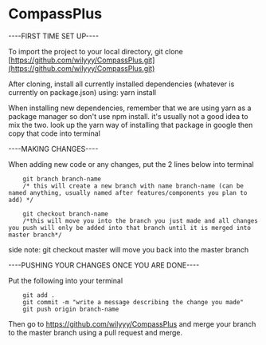 # CompassPlus

----FIRST TIME SET UP----

To import the project to your local directory, 
		git clone [https://github.com/wilyyy/CompassPlus.git](https://github.com/wilyyy/CompassPlus.git)

After cloning, install all currently installed dependencies (whatever is currently on package.json) using:
		yarn install

When installing new dependencies, remember that we are using yarn as a package manager so don't use npm install. it's usually not a good idea to mix the two.
look up the yarn way of installing that package in google then copy that code into terminal
		
		
----MAKING CHANGES----

When adding new code or any changes, put the 2 lines below into terminal

		git branch branch-name  
		/* this will create a new branch with name branch-name (can be named anything, usually named after features/components you plan to add) */

		git checkout branch-name
		/*this will move you into the branch you just made and all changes you push will only be added into that branch until it is merged into master branch*/

side note: git checkout master will move you back into the master branch


----PUSHING YOUR CHANGES ONCE YOU ARE DONE----

Put the following into your terminal

		git add .
		git commit -m "write a message describing the change you made"
		git push origin branch-name
			
Then go to https://github.com/wilyyy/CompassPlus and merge your branch to the master branch using a pull request and merge.
